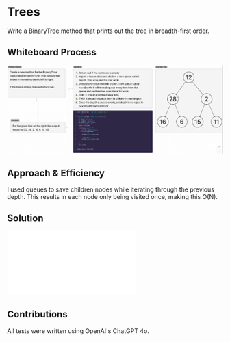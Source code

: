 # Trees

Write a BinaryTree method that prints out the tree in breadth-first order.

## Whiteboard Process

![Whiteboard](./breadth-first.png)

## Approach & Efficiency

I used queues to save children nodes while iterating through the previous depth. This results in each node only being visited once, making this O(N).

## Solution

![Code](./index.js)

## Contributions

All tests were written using OpenAI's ChatGPT 4o.
